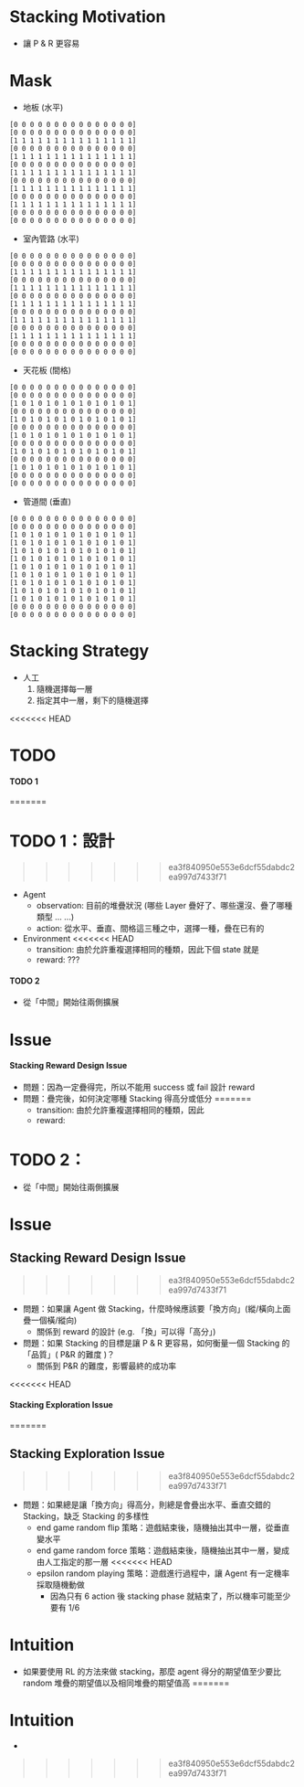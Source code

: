 # Stacking Motivation

+ 讓 P & R 更容易

# Mask

* 地板 (水平)
```
[0 0 0 0 0 0 0 0 0 0 0 0 0 0 0]
[0 0 0 0 0 0 0 0 0 0 0 0 0 0 0]
[1 1 1 1 1 1 1 1 1 1 1 1 1 1 1]
[0 0 0 0 0 0 0 0 0 0 0 0 0 0 0]
[1 1 1 1 1 1 1 1 1 1 1 1 1 1 1]
[0 0 0 0 0 0 0 0 0 0 0 0 0 0 0]
[1 1 1 1 1 1 1 1 1 1 1 1 1 1 1]
[0 0 0 0 0 0 0 0 0 0 0 0 0 0 0]
[1 1 1 1 1 1 1 1 1 1 1 1 1 1 1]
[0 0 0 0 0 0 0 0 0 0 0 0 0 0 0]
[1 1 1 1 1 1 1 1 1 1 1 1 1 1 1]
[0 0 0 0 0 0 0 0 0 0 0 0 0 0 0]
[0 0 0 0 0 0 0 0 0 0 0 0 0 0 0]
```
* 室內管路 (水平)
```
[0 0 0 0 0 0 0 0 0 0 0 0 0 0 0]
[0 0 0 0 0 0 0 0 0 0 0 0 0 0 0]
[1 1 1 1 1 1 1 1 1 1 1 1 1 1 1]
[0 0 0 0 0 0 0 0 0 0 0 0 0 0 0]
[1 1 1 1 1 1 1 1 1 1 1 1 1 1 1]
[0 0 0 0 0 0 0 0 0 0 0 0 0 0 0]
[1 1 1 1 1 1 1 1 1 1 1 1 1 1 1]
[0 0 0 0 0 0 0 0 0 0 0 0 0 0 0]
[1 1 1 1 1 1 1 1 1 1 1 1 1 1 1]
[0 0 0 0 0 0 0 0 0 0 0 0 0 0 0]
[1 1 1 1 1 1 1 1 1 1 1 1 1 1 1]
[0 0 0 0 0 0 0 0 0 0 0 0 0 0 0]
[0 0 0 0 0 0 0 0 0 0 0 0 0 0 0]
```
* 天花板 (間格)
```
[0 0 0 0 0 0 0 0 0 0 0 0 0 0 0]
[0 0 0 0 0 0 0 0 0 0 0 0 0 0 0]
[1 0 1 0 1 0 1 0 1 0 1 0 1 0 1]
[0 0 0 0 0 0 0 0 0 0 0 0 0 0 0]
[1 0 1 0 1 0 1 0 1 0 1 0 1 0 1]
[0 0 0 0 0 0 0 0 0 0 0 0 0 0 0]
[1 0 1 0 1 0 1 0 1 0 1 0 1 0 1]
[0 0 0 0 0 0 0 0 0 0 0 0 0 0 0]
[1 0 1 0 1 0 1 0 1 0 1 0 1 0 1]
[0 0 0 0 0 0 0 0 0 0 0 0 0 0 0]
[1 0 1 0 1 0 1 0 1 0 1 0 1 0 1]
[0 0 0 0 0 0 0 0 0 0 0 0 0 0 0]
[0 0 0 0 0 0 0 0 0 0 0 0 0 0 0]
```
* 管道間 (垂直)
```
[0 0 0 0 0 0 0 0 0 0 0 0 0 0 0]
[0 0 0 0 0 0 0 0 0 0 0 0 0 0 0]
[1 0 1 0 1 0 1 0 1 0 1 0 1 0 1]
[1 0 1 0 1 0 1 0 1 0 1 0 1 0 1]
[1 0 1 0 1 0 1 0 1 0 1 0 1 0 1]
[1 0 1 0 1 0 1 0 1 0 1 0 1 0 1]
[1 0 1 0 1 0 1 0 1 0 1 0 1 0 1]
[1 0 1 0 1 0 1 0 1 0 1 0 1 0 1]
[1 0 1 0 1 0 1 0 1 0 1 0 1 0 1]
[1 0 1 0 1 0 1 0 1 0 1 0 1 0 1]
[1 0 1 0 1 0 1 0 1 0 1 0 1 0 1]
[0 0 0 0 0 0 0 0 0 0 0 0 0 0 0]
[0 0 0 0 0 0 0 0 0 0 0 0 0 0 0]
```

# Stacking Strategy

+ 人工
    1. 隨機選擇每一層
    2. 指定其中一層，剩下的隨機選擇

<<<<<<< HEAD
# TODO

#### TODO 1
=======
# TODO 1：設計 
>>>>>>> ea3f840950e553e6dcf55dabdc2ea997d7433f71

+ Agent
    + observation: 目前的堆疊狀況 (哪些 Layer 疊好了、哪些還沒、疊了哪種類型 ... ...)
    + action: 從水平、垂直、間格這三種之中，選擇一種，疊在已有的
+ Environment
<<<<<<< HEAD
    + transition: 由於允許重複選擇相同的種類，因此下個 state 就是
    + reward: ???

#### TODO 2

+ 從「中間」開始往兩側擴展

# Issue

#### Stacking Reward Design Issue

+ 問題：因為一定疊得完，所以不能用 success 或 fail 設計 reward
+ 問題：疊完後，如何決定哪種 Stacking 得高分或低分
=======
    + transition: 由於允許重複選擇相同的種類，因此
    + reward: 

# TODO 2：

+ 從「中間」開始往兩側擴展


# Issue

## Stacking Reward Design Issue

>>>>>>> ea3f840950e553e6dcf55dabdc2ea997d7433f71
+ 問題：如果讓 Agent 做 Stacking，什麼時候應該要「換方向」(縱/橫向上面疊一個橫/縱向)
    + 關係到 reward 的設計 (e.g. 「換」可以得「高分」)
+ 問題：如果 Stacking 的目標是讓 P & R 更容易，如何衡量一個 Stacking 的「品質」( P&R 的難度 )？
    + 關係到 P&R 的難度，影響最終的成功率

<<<<<<< HEAD
#### Stacking Exploration Issue
=======
## Stacking Exploration Issue
>>>>>>> ea3f840950e553e6dcf55dabdc2ea997d7433f71

+ 問題：如果總是讓「換方向」得高分，則總是會疊出水平、垂直交錯的 Stacking，缺乏 Stacking 的多樣性
    + end game random flip 策略：遊戲結束後，隨機抽出其中一層，從垂直變水平
    + end game random force 策略：遊戲結束後，隨機抽出其中一層，變成由人工指定的那一層
<<<<<<< HEAD
    + epsilon random playing 策略：遊戲進行過程中，讓 Agent 有一定機率採取隨機動做
        + 因為只有 6 action 後 stacking phase 就結束了，所以機率可能至少要有 1/6

# Intuition

+ 如果要使用 RL 的方法來做 stacking，那麼 agent 得分的期望值至少要比 random 堆疊的期望值以及相同堆疊的期望值高
=======

# Intuition

+ 
>>>>>>> ea3f840950e553e6dcf55dabdc2ea997d7433f71

